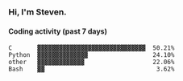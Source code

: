 ### Hi, I'm Steven.

#### Coding activity (past 7 days)
```
C       ▓▓▓▓▓▓▓▓▓▓▓▓▓▓▓▓▓▓▓▓▓▓▓▓▓▓▓▓▓▓  50.21%
Python  ▓▓▓▓▓▓▓▓▓▓▓▓▓▓                  24.10%
other   ▓▓▓▓▓▓▓▓▓▓▓▓▓                   22.06%
Bash    ▓▓                               3.62%
```
